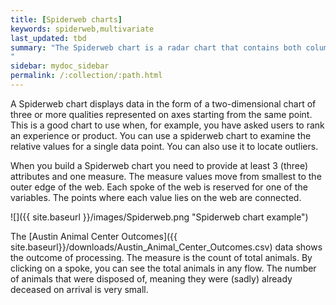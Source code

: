 ```yaml
---
title: [Spiderweb charts]
keywords: spiderweb,multivariate
last_updated: tbd
summary: "The Spiderweb chart is a radar chart that contains both columns and a special type of line chart.
"
sidebar: mydoc_sidebar
permalink: /:collection/:path.html
---
```

A Spiderweb chart displays data in the form of a two-dimensional chart of three
or more qualities represented on axes starting from the same point. This is a
good chart to use when, for example, you have asked users to rank an experience
or product. You can use a spiderweb chart to examine the relative values for a
single data point.  You can also use it to locate outliers.

When you build a Spiderweb chart you need to provide at least 3 (three)
attributes and one measure. The measure values move from smallest to the outer
edge of the web. Each spoke of the web is reserved for one of the variables. The
points where each value lies on the web are connected.

![]({{ site.baseurl }}/images/Spiderweb.png "Spiderweb chart example")

The [Austin Animal Center Outcomes]({{ site.baseurl}}/downloads/Austin_Animal_Center_Outcomes.csv) data shows the
outcome of processing. The measure is the count of total animals. By clicking on
a spoke, you can see the total animals in any flow. The number of animals that
were disposed of, meaning they were (sadly) already deceased on arrival is very
small.
